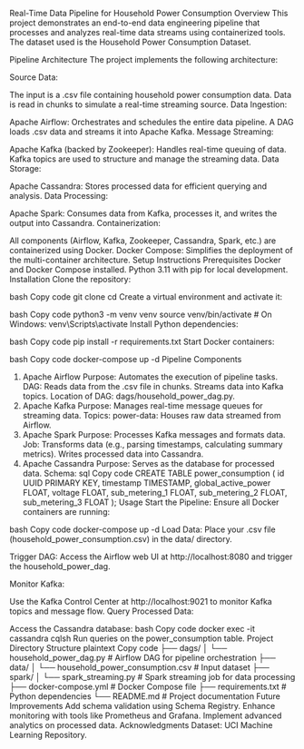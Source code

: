 Real-Time Data Pipeline for Household Power Consumption
Overview
This project demonstrates an end-to-end data engineering pipeline that processes and analyzes real-time data streams using containerized tools. The dataset used is the Household Power Consumption Dataset.

Pipeline Architecture
The project implements the following architecture:

Source Data:

The input is a .csv file containing household power consumption data.
Data is read in chunks to simulate a real-time streaming source.
Data Ingestion:

Apache Airflow: Orchestrates and schedules the entire data pipeline.
A DAG loads .csv data and streams it into Apache Kafka.
Message Streaming:

Apache Kafka (backed by Zookeeper): Handles real-time queuing of data.
Kafka topics are used to structure and manage the streaming data.
Data Storage:

Apache Cassandra: Stores processed data for efficient querying and analysis.
Data Processing:

Apache Spark: Consumes data from Kafka, processes it, and writes the output into Cassandra.
Containerization:

All components (Airflow, Kafka, Zookeeper, Cassandra, Spark, etc.) are containerized using Docker.
Docker Compose: Simplifies the deployment of the multi-container architecture.
Setup Instructions
Prerequisites
Docker and Docker Compose installed.
Python 3.11 with pip for local development.
Installation
Clone the repository:

bash
Copy code
git clone <repository-url>
cd <repository-directory>
Create a virtual environment and activate it:

bash
Copy code
python3 -m venv venv
source venv/bin/activate   # On Windows: venv\Scripts\activate
Install Python dependencies:

bash
Copy code
pip install -r requirements.txt
Start Docker containers:

bash
Copy code
docker-compose up -d
Pipeline Components
1. Apache Airflow
Purpose: Automates the execution of pipeline tasks.
DAG:
Reads data from the .csv file in chunks.
Streams data into Kafka topics.
Location of DAG: dags/household_power_dag.py.
2. Apache Kafka
Purpose: Manages real-time message queues for streaming data.
Topics:
power-data: Houses raw data streamed from Airflow.
3. Apache Spark
Purpose: Processes Kafka messages and formats data.
Job:
Transforms data (e.g., parsing timestamps, calculating summary metrics).
Writes processed data into Cassandra.
4. Apache Cassandra
Purpose: Serves as the database for processed data.
Schema:
sql
Copy code
CREATE TABLE power_consumption (
    id UUID PRIMARY KEY,
    timestamp TIMESTAMP,
    global_active_power FLOAT,
    voltage FLOAT,
    sub_metering_1 FLOAT,
    sub_metering_2 FLOAT,
    sub_metering_3 FLOAT
);
Usage
Start the Pipeline: Ensure all Docker containers are running:

bash
Copy code
docker-compose up -d
Load Data: Place your .csv file (household_power_consumption.csv) in the data/ directory.

Trigger DAG: Access the Airflow web UI at http://localhost:8080 and trigger the household_power_dag.

Monitor Kafka:

Use the Kafka Control Center at http://localhost:9021 to monitor Kafka topics and message flow.
Query Processed Data:

Access the Cassandra database:
bash
Copy code
docker exec -it cassandra cqlsh
Run queries on the power_consumption table.
Project Directory Structure
plaintext
Copy code
├── dags/
│   └── household_power_dag.py       # Airflow DAG for pipeline orchestration
├── data/
│   └── household_power_consumption.csv  # Input dataset
├── spark/
│   └── spark_streaming.py          # Spark streaming job for data processing
├── docker-compose.yml              # Docker Compose file
├── requirements.txt                # Python dependencies
└── README.md                       # Project documentation
Future Improvements
Add schema validation using Schema Registry.
Enhance monitoring with tools like Prometheus and Grafana.
Implement advanced analytics on processed data.
Acknowledgments
Dataset: UCI Machine Learning Repository.

